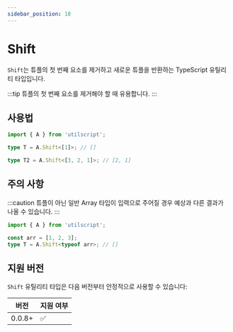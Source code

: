 ```yaml
---
sidebar_position: 18
---
```


# Shift

`Shift`는 튜플의 첫 번째 요소를 제거하고 새로운 튜플을 반환하는 TypeScript 유틸리티 타입입니다.

:::tip
튜플의 첫 번째 요소를 제거해야 할 때 유용합니다.
:::

## 사용법

```ts
import { A } from 'utilscript';

type T = A.Shift<[1]>; // []

type T2 = A.Shift<[3, 2, 1]>; // [2, 1]
```

## 주의 사항

:::caution
튜플이 아닌 일반 Array 타입이 입력으로 주어질 경우 예상과 다른 결과가 나올 수 있습니다.
:::

```ts
import { A } from 'utilscript';

const arr = [1, 2, 3];
type T = A.Shift<typeof arr>; // []
```

## 지원 버전

`Shift` 유틸리티 타입은 다음 버전부터 안정적으로 사용할 수 있습니다:

| 버전   | 지원 여부 |
| ------ | --------- |
| 0.0.8+ | ✅        |
